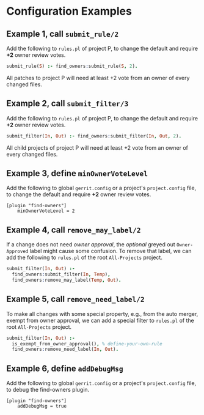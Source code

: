 # Configuration Examples

## Example 1, call `submit_rule/2`

Add the following to `rules.pl` of project P,
to change the default and require **+2** owner review votes.

```prolog
submit_rule(S) :- find_owners:submit_rule(S, 2).
```

All patches to project P will need at least +2 vote from
an owner of every changed files.


## Example 2, call `submit_filter/3`

Add the following to `rules.pl` of project P,
to change the default and require **+2** owner review votes.

```prolog
submit_filter(In, Out) :- find_owners:submit_filter(In, Out, 2).
```

All child projects of project P will need at least +2 vote from
an owner of every changed files.

## Example 3, define `minOwnerVoteLevel`

Add the following to global `gerrit.config`
or a project's `project.config` file,
to change the default and require **+2** owner review votes.

```
[plugin "find-owners"]
    minOwnerVoteLevel = 2
```

## Example 4, call `remove_may_label/2`

If a change does not need *owner approval*, the *optional* greyed out
`Owner-Approved` label might cause some confusion.
To remove that label, we can add the following to `rules.pl` of
the root `All-Projects` project.

```prolog
submit_filter(In, Out) :-
  find_owners:submit_filter(In, Temp),
  find_owners:remove_may_label(Temp, Out).
```

## Example 5, call `remove_need_label/2`

To make all changes with some special property,
e.g., from the auto merger, exempt from owner approval,
we can add a special filter to `rules.pl` of the root `All-Projects` project.

```prolog
submit_filter(In, Out) :-
  is_exempt_from_owner_approval(), % define-your-own-rule
  find_owners:remove_need_label(In, Out).
```

## Example 6, define `addDebugMsg`

Add the following to global `gerrit.config`
or a project's `project.config` file,
to debug the find-owners plugin.

```
[plugin "find-owners"]
    addDebugMsg = true
```
